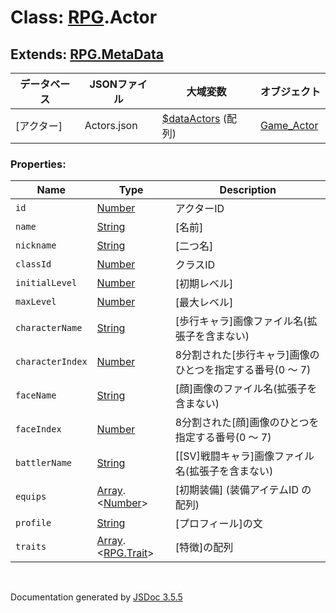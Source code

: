 # Class: [RPG](RPG.md).Actor

## Extends: [RPG.MetaData](RPG.MetaData.md)

| データベース| JSONファイル | 大域変数 | オブジェクト |
| --- | --- | --- | --- |
| [アクター] | Actors.json | [$dataActors](global.md#dataactors-arrayrpgactor) (配列) | [Game_Actor](Game_Actor.md) |


### Properties:

| Name | Type | Description |
| --- | --- | --- |
| `id` | [Number](Number.md) | アクターID |
| `name` | [String](String.md) | [名前] |
| `nickname` | [String](String.md) | [二つ名] |
| `classId` | [Number](Number.md) | クラスID |
| `initialLevel` | [Number](Number.md) | [初期レベル] |
| `maxLevel` | [Number](Number.md) | [最大レベル] |
| `characterName` | [String](String.md) | [歩行キャラ]画像ファイル名(拡張子を含まない) |
| `characterIndex` | [Number](Number.md) | 8分割された[歩行キャラ]画像のひとつを指定する番号(0 〜 7) |
| `faceName` | [String](String.md) | [顔]画像のファイル名(拡張子を含まない) |
| `faceIndex` | [Number](Number.md) | 8分割された[顔]画像のひとつを指定する番号(0 〜 7) |
| `battlerName` | [String](String.md) | [[SV]戦闘キャラ]画像ファイル名(拡張子を含まない) |
| `equips` | [Array](Array.md).<[Number](Number.md)> | [初期装備] \(装備アイテムID の配列) |
| `profile` | [String](String.md) | [プロフィール]の文 |
| `traits` | [Array](Array.md).<[RPG.Trait](RPG.Trait.md)> | [特徴]の配列 |


 <br>

  Documentation generated by [JSDoc 3.5.5](https://github.com/jsdoc3/jsdoc)
